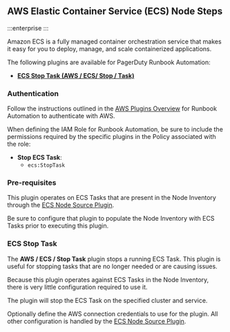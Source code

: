 ## AWS Elastic Container Service (ECS) Node Steps

:::enterprise
:::

Amazon ECS is a fully managed container orchestration service that makes it easy for you to deploy, manage, and scale containerized applications.

The following plugins are available for PagerDuty Runbook Automation:

* [**ECS Stop Task (AWS / ECS/ Stop / Task)**](#ecs-stop-task)

### Authentication
Follow the instructions outlined in the [AWS Plugins Overview](/manual/plugins/aws-plugins-overview.md) for Runbook Automation to authenticate with AWS.

When defining the IAM Role for Runbook Automation, be sure to include the permissions required by the specific plugins in the Policy associated with the role:

* **Stop ECS Task**:
    * `ecs:StopTask`

### Pre-requisites

This plugin operates on ECS Tasks that are present in the Node Inventory through the [ECS Node Source Plugin](/manual/projects/resource-model-sources/ecs-fargate.md).

Be sure to configure that plugin to populate the Node Inventory with ECS Tasks prior to executing this plugin.

### ECS Stop Task

The **AWS / ECS / Stop Task** plugin stops a running ECS Task. This plugin is useful for stopping tasks that are no longer needed or are causing issues.

Because this plugin operates against ECS Tasks in the Node Inventory, there is very little configuration required to use it.

The plugin will stop the ECS Task on the specified cluster and service.

Optionally define the AWS connection credentials to use for the plugin.  All other configuration is handled by the [ECS Node Source Plugin](/manual/projects/resource-model-sources/ecs-fargate.md).
